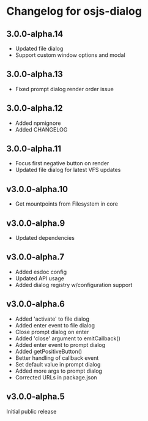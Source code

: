 # Changelog for osjs-dialog

## 3.0.0-alpha.14

* Updated file dialog
* Support custom window options and modal

## 3.0.0-alpha.13

* Fixed prompt dialog render order issue

## 3.0.0-alpha.12

* Added npmignore
* Added CHANGELOG

## 3.0.0-alpha.11

* Focus first negative button on render
* Updated file dialog for latest VFS updates

## v3.0.0-alpha.10

* Get mountpoints from Filesystem in core

## v3.0.0-alpha.9

* Updated dependencies

## v3.0.0-alpha.7

* Added esdoc config
* Updated API usage
* Added dialog registry w/configuration support

## v3.0.0-alpha.6

* Added 'activate' to file dialog
* Added enter event to file dialog
* Close prompt dialog on enter
* Added 'close' argument to emitCallback()
* Added enter event to prompt dialog
* Added getPositiveButton()
* Better handling of callback event
* Set default value in prompt dialog
* Added more args to prompt dialog
* Corrected URLs in package.json

## v3.0.0-alpha.5

Initial public release
